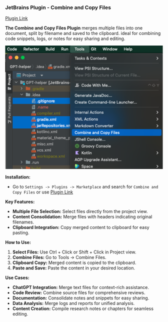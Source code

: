 ### JetBrains Plugin - Combine and Copy Files

[Plugin Link](https://plugins.jetbrains.com/plugin/24753-combine-and-copy-files/)

**The Combine and Copy Files Plugin** merges multiple files into one document, split by filename and saved to the clipboard.
ideal for combining code snippets, logs, or notes for easy sharing and editing.

![img.png](img.png)


**Installation:**
- Go to `Settings -> Plugins -> Marketplace` and search for `Combine and Copy Files` or use [Plugin Link](https://plugins.jetbrains.com/plugin/24753-combine-and-copy-files/)

**Key Features:**
- **Multiple File Selection:** Select files directly from the project view.
- **Content Consolidation:** Merge files with headers indicating original filenames.
- **Clipboard Integration:** Copy merged content to clipboard for easy pasting.

**How to Use:**
1. **Select Files:** Use Ctrl + Click or Shift + Click in Project view.
2. **Combine Files:** Go to Tools -> Combine Files.
3. **Clipboard Copy:** Merged content is copied to the clipboard.
4. **Paste and Save:** Paste the content in your desired location.

**Use Cases:**
- **ChatGPT Integration:** Merge text files for context-rich assistance.
- **Code Review:** Combine source files for comprehensive reviews.
- **Documentation:** Consolidate notes and snippets for easy sharing.
- **Data Analysis:** Merge logs and reports for unified analysis.
- **Content Creation:** Compile research notes or chapters for seamless editing.
